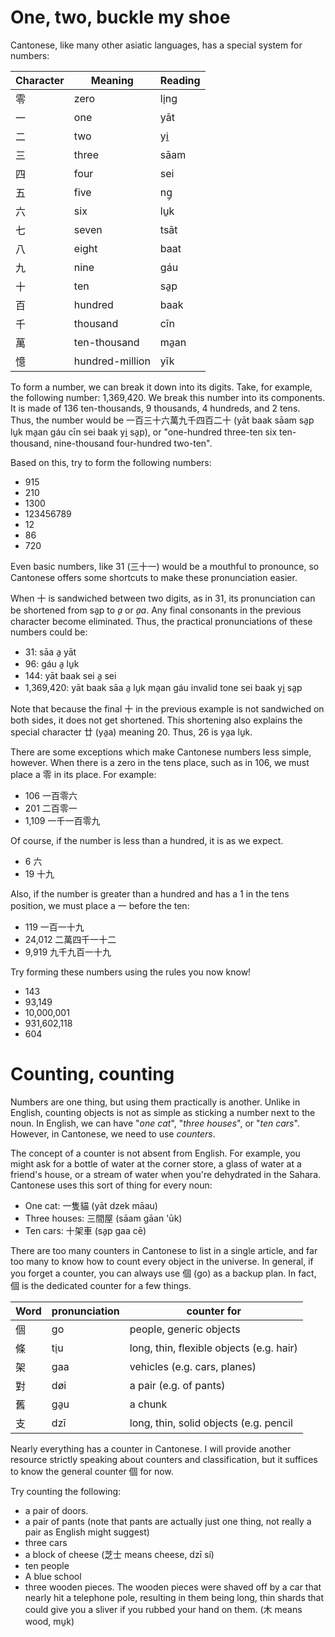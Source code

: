 # One, two, buckle my shoe

Cantonese, like many other asiatic languages, has a special system for numbers:

| Character | Meaning | Reading |
|-----------|---------|---------|
| 零         | zero    | li̖ng    |
| 一         | one     | yāt     |
| 二         | two     | yi̱      |
| 三         | three   | sāam    |
| 四         | four    | sei     |
| 五         | five    | ng̗      |
| 六         | six     | lu̱k     |
| 七         | seven   | tsāt    |
| 八         | eight   | baat    |
| 九         | nine    | gáu     |
| 十         | ten     | sa̱p     |
| 百         | hundred | baak    |
| 千         | thousand| cīn     |
| 萬         | ten-thousand | ma̱an |
| 憶         | hundred-million | yīk |

To form a number, we can break it down into its digits. Take, for example, the following number: 1,369,420. 
We break this number into its components. It is made of 136 ten-thousands, 9 thousands, 4 hundreds, and 2 tens. 
Thus, the number would be 一百三十六萬九千四百二十 (yāt baak sāam sa̱p lu̱k ma̱an gáu cīn sei baak yi̱ sa̱p), or "one-hundred three-ten six ten-thousand, nine-thousand four-hundred two-ten". 

Based on this, try to form the following numbers:
- 915
- 210
- 1300
- 123456789
- 12
- 86
- 720

Even basic numbers, like 31 (三十一) would be a mouthful to pronounce, so Cantonese offers some shortcuts to make these pronunciation easier. 

When 十 is sandwiched between two digits, as in 31, its pronunciation can be shortened from sa̱p to *a̱* or *a̱a*. Any final consonants in the previous character become eliminated. Thus, the practical pronunciations of these numbers could be: 

- 31: sāa a̱ yāt
- 96: gáu a̱ lu̱k
- 144: yāt baak sei a̱ sei
- 1,369,420: yāt baak sāa a̱ lu̱k ma̱an gáu invalid tone sei baak yi̱ sa̱p

Note that because the final 十 in the previous example is not sandwiched on both sides, it does not get shortened. This shortening also explains the special character 廿 (ya̱a) meaning 20. Thus, 26 is ya̱a lu̱k. 

There are some exceptions which make Cantonese numbers less simple, however. 
When there is a zero in the tens place, such as in 106, we must place a 零 in its place. For example: 

- 106 一百零六
- 201 二百零一
- 1,109 一千一百零九

Of course, if the number is less than a hundred, it is as we expect.
- 6 六
- 19 十九

Also, if the number is greater than a hundred and has a 1 in the tens position, we must place a 一 before the ten:

- 119 一百一十九
- 24,012 二萬四千一十二
- 9,919 九千九百一十九

Try forming these numbers using the rules you now know!

- 143
- 93,149
- 10,000,001
- 931,602,118
- 604

# Counting, counting

Numbers are one thing, but using them practically is another. Unlike in English, counting objects is not as simple as sticking a number next to the noun. In English, we can have "*one cat*", "*three houses*", or "*ten cars*". However, in Cantonese, we need to use *counters*. 

The concept of a counter is not absent from English. For example, you might ask for a bottle of water at the corner store, a glass of water at a friend's house, or a stream of water when you're dehydrated in the Sahara. Cantonese uses this sort of thing for every noun: 

- One cat: 一隻貓 (yāt dzek māau)
- Three houses: 三間屋 (sāam gāan 'ūk)
- Ten cars: 十架車 (sa̱p gaa cē)

There are too many counters in Cantonese to list in a single article, and far too many to know how to count every object in the universe. In general, if you forget a counter, you can always use 個 (go) as a backup plan. In fact, 個 is the dedicated counter for a few things. 

| Word | pronunciation | counter for |
|------|---------------|-------------|
| 個    | go            | people, generic objects |
| 條    | ti̖u           | long, thin, flexible objects (e.g. hair) |
| 架    | gaa           | vehicles (e.g. cars, planes) |
| 對    | døi           | a pair (e.g. of pants) |
| 舊    | ga̱u           | a chunk |
| 支    | dzī           | long, thin, solid objects (e.g. pencil |

Nearly everything has a counter in Cantonese. I will provide another resource strictly speaking about counters and classification, but it suffices to know the general counter 個 for now. 

Try counting the following: 

- a pair of doors.
- a pair of pants (note that pants are actually just one thing, not really a pair as English might suggest)
- three cars
- a block of cheese (芝士 means cheese, dzī sí)
- ten people
- A blue school
- three wooden pieces. The wooden pieces were shaved off by a car that nearly hit a telephone pole, resulting in them being long, thin shards that could give you a sliver if you rubbed your hand on them. (木 means wood, mu̱k)